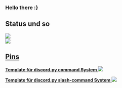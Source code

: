 ### Hello there :}


## Status und so

<a href="https://github.com/404kuso/404kuso/">
   <img src="https://github-readme-stats.vercel.app/api?username=404kuso&hide=prs&hide_border=true&count_private=true&theme=dark&show_icons=true">
<br>
<a href="https://github.com/404kuso/404kuso/">
   <img src="https://github-readme-stats.vercel.app/api/top-langs/?username=404kuso&theme=dark&hide_border=true">
   
   
   
## Pins

**Template für discord.py command System**
<a href="https://github.com/404kuso/discord-py-command_system/blob/main/README.md">
    <img src="https://github-readme-stats.vercel.app/api/pin/?username=404kuso&repo=discord-py-command_system&theme=dark&hide_border=true">

**Template für discord.py slash-command System**
<a href="https://github.com/404kuso/discord-py-slash/blob/main/README.md">
    <img src="https://github-readme-stats.vercel.app/api/pin/?username=404kuso&repo=discord-py-slash&theme=dark&hide_border=true">

<!--
**404kuso/404kuso** is a ✨ _special_ ✨ repository because its `README.md` (this file) appears on your GitHub profile.
